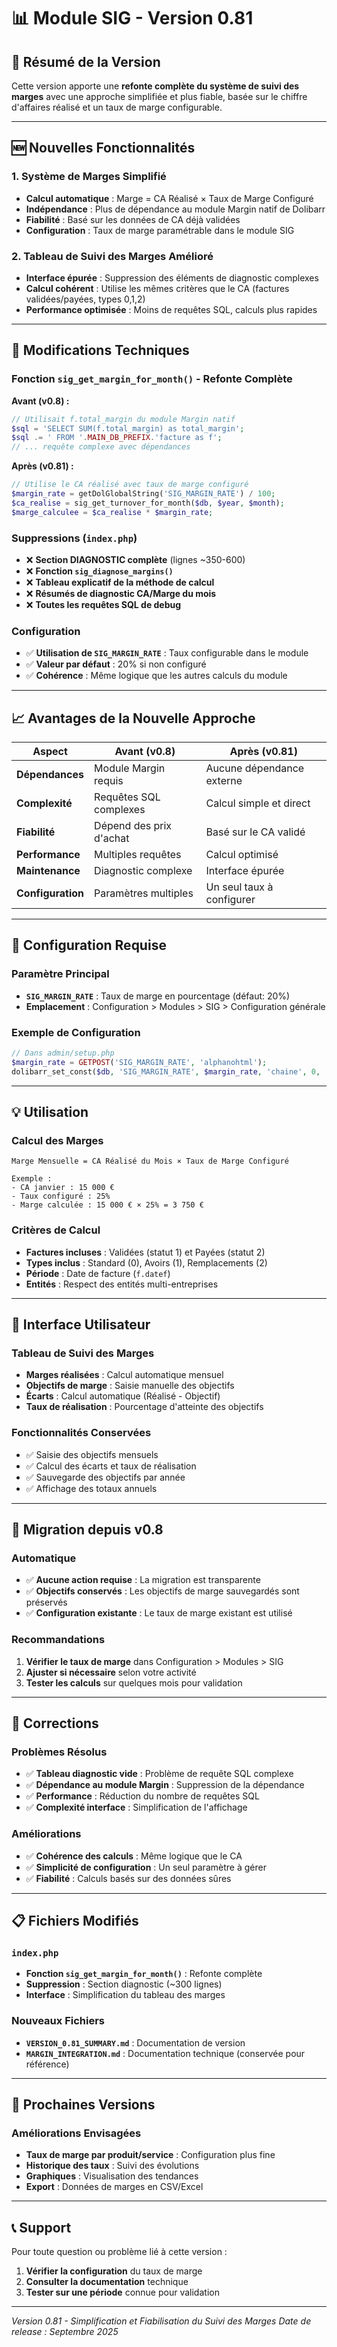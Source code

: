 # 📊 Module SIG - Version 0.81

## 🎯 **Résumé de la Version**

Cette version apporte une **refonte complète du système de suivi des marges** avec une approche simplifiée et plus fiable, basée sur le chiffre d'affaires réalisé et un taux de marge configurable.

---

## 🆕 **Nouvelles Fonctionnalités**

### **1. Système de Marges Simplifié**
- **Calcul automatique** : Marge = CA Réalisé × Taux de Marge Configuré
- **Indépendance** : Plus de dépendance au module Margin natif de Dolibarr
- **Fiabilité** : Basé sur les données de CA déjà validées
- **Configuration** : Taux de marge paramétrable dans le module SIG

### **2. Tableau de Suivi des Marges Amélioré**
- **Interface épurée** : Suppression des éléments de diagnostic complexes
- **Calcul cohérent** : Utilise les mêmes critères que le CA (factures validées/payées, types 0,1,2)
- **Performance optimisée** : Moins de requêtes SQL, calculs plus rapides

---

## 🔄 **Modifications Techniques**

### **Fonction `sig_get_margin_for_month()` - Refonte Complète**

**Avant (v0.8) :**
```php
// Utilisait f.total_margin du module Margin natif
$sql = 'SELECT SUM(f.total_margin) as total_margin';
$sql .= ' FROM '.MAIN_DB_PREFIX.'facture as f';
// ... requête complexe avec dépendances
```

**Après (v0.81) :**
```php
// Utilise le CA réalisé avec taux de marge configuré
$margin_rate = getDolGlobalString('SIG_MARGIN_RATE') / 100;
$ca_realise = sig_get_turnover_for_month($db, $year, $month);
$marge_calculee = $ca_realise * $margin_rate;
```

### **Suppressions (`index.php`)**
- ❌ **Section DIAGNOSTIC complète** (lignes ~350-600)
- ❌ **Fonction `sig_diagnose_margins()`**
- ❌ **Tableau explicatif de la méthode de calcul**
- ❌ **Résumés de diagnostic CA/Marge du mois**
- ❌ **Toutes les requêtes SQL de debug**

### **Configuration**
- ✅ **Utilisation de `SIG_MARGIN_RATE`** : Taux configurable dans le module
- ✅ **Valeur par défaut** : 20% si non configuré
- ✅ **Cohérence** : Même logique que les autres calculs du module

---

## 📈 **Avantages de la Nouvelle Approche**

| Aspect | Avant (v0.8) | Après (v0.81) |
|--------|-------------|---------------|
| **Dépendances** | Module Margin requis | Aucune dépendance externe |
| **Complexité** | Requêtes SQL complexes | Calcul simple et direct |
| **Fiabilité** | Dépend des prix d'achat | Basé sur le CA validé |
| **Performance** | Multiples requêtes | Calcul optimisé |
| **Maintenance** | Diagnostic complexe | Interface épurée |
| **Configuration** | Paramètres multiples | Un seul taux à configurer |

---

## 🔧 **Configuration Requise**

### **Paramètre Principal**
- **`SIG_MARGIN_RATE`** : Taux de marge en pourcentage (défaut: 20%)
- **Emplacement** : Configuration > Modules > SIG > Configuration générale

### **Exemple de Configuration**
```php
// Dans admin/setup.php
$margin_rate = GETPOST('SIG_MARGIN_RATE', 'alphanohtml');
dolibarr_set_const($db, 'SIG_MARGIN_RATE', $margin_rate, 'chaine', 0, '', $conf->entity);
```

---

## 💡 **Utilisation**

### **Calcul des Marges**
```
Marge Mensuelle = CA Réalisé du Mois × Taux de Marge Configuré

Exemple :
- CA janvier : 15 000 €
- Taux configuré : 25%
- Marge calculée : 15 000 € × 25% = 3 750 €
```

### **Critères de Calcul**
- **Factures incluses** : Validées (statut 1) et Payées (statut 2)
- **Types inclus** : Standard (0), Avoirs (1), Remplacements (2)
- **Période** : Date de facture (`f.datef`)
- **Entités** : Respect des entités multi-entreprises

---

## 🎯 **Interface Utilisateur**

### **Tableau de Suivi des Marges**
- **Marges réalisées** : Calcul automatique mensuel
- **Objectifs de marge** : Saisie manuelle des objectifs
- **Écarts** : Calcul automatique (Réalisé - Objectif)
- **Taux de réalisation** : Pourcentage d'atteinte des objectifs

### **Fonctionnalités Conservées**
- ✅ Saisie des objectifs mensuels
- ✅ Calcul des écarts et taux de réalisation
- ✅ Sauvegarde des objectifs par année
- ✅ Affichage des totaux annuels

---

## 🔄 **Migration depuis v0.8**

### **Automatique**
- ✅ **Aucune action requise** : La migration est transparente
- ✅ **Objectifs conservés** : Les objectifs de marge sauvegardés sont préservés
- ✅ **Configuration existante** : Le taux de marge existant est utilisé

### **Recommandations**
1. **Vérifier le taux de marge** dans Configuration > Modules > SIG
2. **Ajuster si nécessaire** selon votre activité
3. **Tester les calculs** sur quelques mois pour validation

---

## 🐛 **Corrections**

### **Problèmes Résolus**
- ✅ **Tableau diagnostic vide** : Problème de requête SQL complexe
- ✅ **Dépendance au module Margin** : Suppression de la dépendance
- ✅ **Performance** : Réduction du nombre de requêtes SQL
- ✅ **Complexité interface** : Simplification de l'affichage

### **Améliorations**
- ✅ **Cohérence des calculs** : Même logique que le CA
- ✅ **Simplicité de configuration** : Un seul paramètre à gérer
- ✅ **Fiabilité** : Calculs basés sur des données sûres

---

## 📋 **Fichiers Modifiés**

### **`index.php`**
- **Fonction `sig_get_margin_for_month()`** : Refonte complète
- **Suppression** : Section diagnostic (~300 lignes)
- **Interface** : Simplification du tableau des marges

### **Nouveaux Fichiers**
- **`VERSION_0.81_SUMMARY.md`** : Documentation de version
- **`MARGIN_INTEGRATION.md`** : Documentation technique (conservée pour référence)

---

## 🚀 **Prochaines Versions**

### **Améliorations Envisagées**
- **Taux de marge par produit/service** : Configuration plus fine
- **Historique des taux** : Suivi des évolutions
- **Graphiques** : Visualisation des tendances
- **Export** : Données de marges en CSV/Excel

---

## 📞 **Support**

Pour toute question ou problème lié à cette version :
1. **Vérifier la configuration** du taux de marge
2. **Consulter la documentation** technique
3. **Tester sur une période** connue pour validation

---

*Version 0.81 - Simplification et Fiabilisation du Suivi des Marges*
*Date de release : Septembre 2025* 